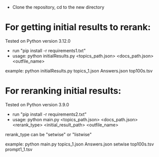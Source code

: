 - Clone the repository, cd to the new directory

# For getting initial results to rerank:
Tested on Python version 3.12.0

- run "pip install -r requirements1.txt"
- usage: python initialResults.py <topics_path.json> <docs_path.json> <outfile_name>

example: python initialResults.py topics_1.json Answers.json top100s.tsv

# For reranking initial results:
Tested on Python version 3.9.0

- run "pip install -r requirements2.txt"
- usage: python main.py <topics_path.json> <docs_path.json> <rerank_type> <initial_result_path> <outfile_name>

rerank_type can be "setwise" or "listwise"

example: python main.py topics_1.json Answers.json setwise top100s.tsv prompt1_1.tsv
